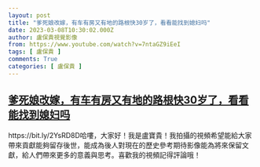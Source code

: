 ```yaml
---
layout: post
title: "爹死娘改嫁，有车有房又有地的路根快30岁了，看看能找到媳妇吗"
date: 2023-03-08T10:30:02.000Z
author: 盧保貴視覺影像
from: https://www.youtube.com/watch?v=7ntaGZ9iEeI
tags: [ 盧保貴 ]
comments: True
categories: [ 盧保貴 ]
---
```

<!--1678271402000-->
[爹死娘改嫁，有车有房又有地的路根快30岁了，看看能找到媳妇吗](https://www.youtube.com/watch?v=7ntaGZ9iEeI)
------

<div>
https://bit.ly/2YsRD8D哈嘍，大家好！我是盧寶貴！我拍攝的視頻希望能給大家帶來貢獻能夠留存後世，能成為後人對現在的歷史參考期待影像能為將來保留文獻，給人們帶來更多的意義與思考。喜歡我的視頻記得評論哦！
</div>
